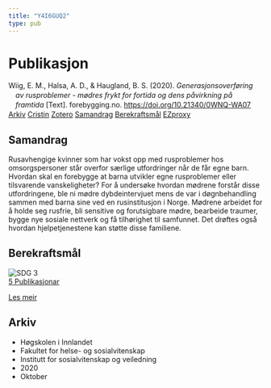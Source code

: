 ```yaml
---
title: "Y4I6GUQ2"
type: pub
---
```

<h1>Publikasjon</h1>
<article id="csl-bib-container-Y4I6GUQ2" class="csl-bib-container">
  <div class="csl-bib-body" style="line-height: 1.35; padding-left: 1em; text-indent:-1em;">
  <div class="csl-entry">Wiig, E. M., Halsa, A. D., &amp; Haugland, B. S. (2020). <i>Generasjonsoverf&#xF8;ring av rusproblemer - m&#xF8;dres frykt for fortida og dens p&#xE5;virkning p&#xE5; framtida</i> [Text]. forebygging.no. <a href="https://doi.org/10.21340/0WNQ-WA07">https://doi.org/10.21340/0WNQ-WA07</a></div>
</div>
  <div class="csl-bib-buttons">
    <a href="#taxonomy-article-Y4I6GUQ2" class="csl-bib-button">Arkiv</a>
    <a href="https://app.cristin.no/results/show.jsf?id=1843220" alt="Cristin URL" class="csl-bib-button">Cristin</a>
    <a href="http://zotero.org/groups/5402882/items/Y4I6GUQ2" alt="Zotero URL" class="csl-bib-button">Zotero</a>
    <a href="#abstract-article-Y4I6GUQ2" class="csl-bib-button">Samandrag</a>
    <a href="#sdg-article-Y4I6GUQ2" class="csl-bib-button">Berekraftsmål</a>
    <a href="http://ezproxy.inn.no/login?url=https://doi.org/10.21340/0WNQ-WA07" class="csl-bib-button">EZproxy</a>
  </div>
  <div id="csl-bib-meta-container-Y4I6GUQ2"></div>
</article>
<div id="csl-bib-meta-Y4I6GUQ2" class="csl-bib-meta">
  <article id="abstract-article-Y4I6GUQ2" class="abstract-article">
    <h1>Samandrag</h1>
    Rusavhengige kvinner som har vokst opp med rusproblemer hos omsorgspersoner står overfor særlige utfordringer når de får egne barn. Hvordan skal en forebygge at barna utvikler egne rusproblemer eller tilsvarende vanskeligheter? For å undersøke hvordan mødrene forstår disse utfordringene, ble ni mødre dybdeintervjuet mens de var i døgnbehandling sammen med barna sine ved en rusinstitusjon i Norge. Mødrene arbeidet for å holde seg rusfrie, bli sensitive og forutsigbare mødre, bearbeide traumer, bygge nye sosiale nettverk og få tilhørighet til samfunnet. Det drøftes også hvordan hjelpetjenestene kan støtte disse familiene.
  </article>
  <article id="sdg-article-Y4I6GUQ2" class="sdg-article">
    <h1>Berekraftsmål</h1>
    <div class="sdg-container"><div id="sdg3" class="sdg"> <img src="{{< params subfolder >}}images/sdg/sdg03_no.png" class="image" alt="SDG 3"> <div class="sdg-overlay"> <a href="{{< params subfolder >}}no/archive/?sdg=3#archive" class="sdg-publication-count"><span>5</span> Publikasjonar</a> <p><a href="NA" class="sdg-read-more">Les meir</a></p> </div> </div></div>
  </article>
  <article id="taxonomy-article-Y4I6GUQ2" class="taxonomy-article">
    <h1>Arkiv</h1>
    <ul>
      <li>Høgskolen i Innlandet</li>
      <li>Fakultet for helse- og sosialvitenskap</li>
      <li>Institutt for sosialvitenskap og veiledning</li>
      <li>2020</li>
      <li>Oktober</li>
    </ul>
  </article>
</div>
